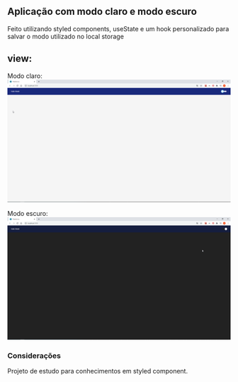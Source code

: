 ## Aplicação com modo claro e modo escuro

Feito utilizando styled components, useState e um hook personalizado para salvar o modo utilizado no local storage

## view:

Modo claro:
![](web/src/assets/light-screenshot.png)

Modo escuro:
![](web/src/assets/dark-screenshot.png)

### Considerações

Projeto de estudo para conhecimentos em styled component.